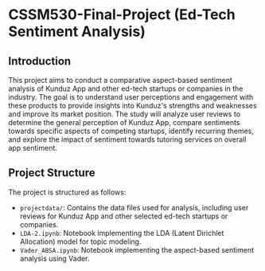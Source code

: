 # CSSM530-Final-Project (Ed-Tech Sentiment Analysis)

## Introduction
This project aims to conduct a comparative aspect-based sentiment analysis of Kunduz App and other ed-tech startups or companies in the industry. The goal is to understand user perceptions and engagement with these products to provide insights into Kunduz's strengths and weaknesses and improve its market position. The study will analyze user reviews to determine the general perception of Kunduz App, compare sentiments towards specific aspects of competing startups, identify recurring themes, and explore the impact of sentiment towards tutoring services on overall app sentiment.

## Project Structure
The project is structured as follows:

- `projectdata/`: Contains the data files used for analysis, including user reviews for Kunduz App and other selected ed-tech startups or companies.
- `LDA-2.ipynb`: Notebook implementing the LDA (Latent Dirichlet Allocation) model for topic modeling.
- `Vader_ABSA.ipynb`: Notebook implementing the aspect-based sentiment analysis using Vader.
